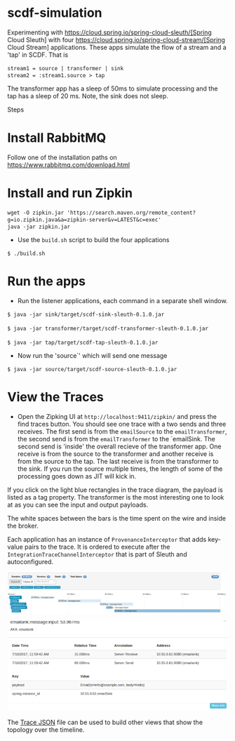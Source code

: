 # scdf-simulation

Experimenting with https://cloud.spring.io/spring-cloud-sleuth/[Spring Cloud Sleuth] with four https://cloud.spring.io/spring-cloud-stream/[Spring Cloud Stream] applications.  These apps simulate the flow of a stream and a 'tap' in SCDF.  That is

```
stream1 = source | transformer | sink
stream2 = :stream1.source > tap
```

The transformer app has a sleep of 50ms to simulate processing and the tap has a sleep of 20 ms.  Note, the sink does not sleep.

Steps

# Install RabbitMQ

Follow one of the installation paths on https://www.rabbitmq.com/download.html

# Install and run Zipkin
```
wget -O zipkin.jar 'https://search.maven.org/remote_content?g=io.zipkin.java&a=zipkin-server&v=LATEST&c=exec'
java -jar zipkin.jar
```

* Use the `build.sh` script to build the four applications
```
$ ./build.sh
```

# Run the apps

* Run the listener applications, each command in a separate shell window.

```
$ java -jar sink/target/scdf-sink-sleuth-0.1.0.jar

$ java -jar transformer/target/scdf-transformer-sleuth-0.1.0.jar 

$ java -jar tap/target/scdf-tap-sleuth-0.1.0.jar
```

* Now run the 'source`' which will send one message

```
$ java -jar source/target/scdf-source-sleuth-0.1.0.jar 
```

# View the Traces

* Open the Zipking UI at `http://localhost:9411/zipkin/` and press the find traces button.
You should see one trace with a two sends and three receives.  The first send is from the `emailSource` to the `emailTransformer`, the second send is from the `emailTransformer` to the `emailSink.  The second send is 'inside' the overall recieve of the transformer app.  One receive is from the source to the transformer and another receive is from the source to the tap.  The last receive is from the transformer to the sink.  If you run the source multiple times, the length of some of the processing goes down as JIT will kick in.

If you click on the light blue rectangles in the trace diagram, the payload is listed as a tag property.  The transformer is the most interesting one to look at as you can see the input and output payloads.

The white spaces between the bars is the time spent on the wire and inside the broker.

Each application has an instance of `ProvenanceInterceptor` that adds key-value pairs to the trace.  It is ordered to execute after the `IntegrationTraceChannelInterceptor` that is part of Sleuth and autoconfigured.

![Zipkin Trace view](/zipkin-trace-ui.png)

![Zipkin Trace detail](/zipkin-trace-detail.png)

The [Trace JSON](trace.json) file can be used to build other views that show the topology over the timeline.
